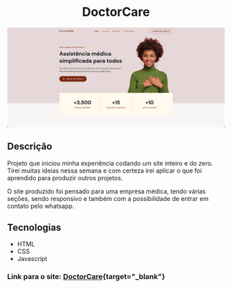 ## <h1 align="center"> DoctorCare </h1>

![index.png](assets/Index.png)


## Descrição

Projeto que iniciou minha experiência codando um site inteiro e do zero. Tirei muitas ideias nessa semana e com certeza irei aplicar o que foi aprendido para produzir outros projetos.

O site produzido foi pensado para uma empresa médica, tendo várias seções, sendo responsivo e também com a possibilidade de entrar em contato pelo whatsapp. 

## Tecnologias

- HTML
- CSS
- Javascript

### Link para o site: [DoctorCare](https://matheusbma.github.io/matheusbma-NLW-Return-2022-Projeto-Origin/){target="_blank"}
